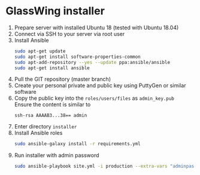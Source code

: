 # GlassWing installer

1. Prepare server with installed Ubuntu 18 (tested with Ubuntu 18.04)
2. Connect via SSH to your server via root user
3. Install Ansible
   ```bash
   sudo apt-get update
   sudo apt-get install software-properties-common
   sudo apt-add-repository --yes --update ppa:ansible/ansible
   sudo apt-get install ansible
   ```
4. Pull the GIT repository (master branch)
5. Create your personal private and public key using PuttyGen or similar software
6. Copy the public key into the <code>roles/users/files</code> as <code>admin_key.pub</code>  
   Ensure the content is similar to
   ```
   ssh-rsa AAAAB3...38== admin
   ```
7. Enter directory <code>installer</code>
8. Install Ansible roles
   ```bash
   sudo ansible-galaxy install -r requirements.yml
   ```
9. Run installer with admin password
   ```bash
   sudo ansible-playbook site.yml -i production --extra-vars "adminpassword=<ADMIN_PASSWORD>"
   ```

